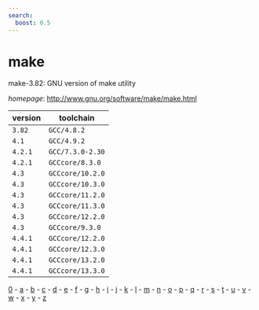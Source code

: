 ```yaml
---
search:
  boost: 0.5
---
```

# make

make-3.82: GNU version of make utility

*homepage*: <http://www.gnu.org/software/make/make.html>

version | toolchain
--------|----------
``3.82`` | ``GCC/4.8.2``
``4.1`` | ``GCC/4.9.2``
``4.2.1`` | ``GCC/7.3.0-2.30``
``4.2.1`` | ``GCCcore/8.3.0``
``4.3`` | ``GCCcore/10.2.0``
``4.3`` | ``GCCcore/10.3.0``
``4.3`` | ``GCCcore/11.2.0``
``4.3`` | ``GCCcore/11.3.0``
``4.3`` | ``GCCcore/12.2.0``
``4.3`` | ``GCCcore/9.3.0``
``4.4.1`` | ``GCCcore/12.2.0``
``4.4.1`` | ``GCCcore/12.3.0``
``4.4.1`` | ``GCCcore/13.2.0``
``4.4.1`` | ``GCCcore/13.3.0``

[0](../0/index.md) - [a](../a/index.md) - [b](../b/index.md) - [c](../c/index.md) - [d](../d/index.md) - [e](../e/index.md) - [f](../f/index.md) - [g](../g/index.md) - [h](../h/index.md) - [i](../i/index.md) - [j](../j/index.md) - [k](../k/index.md) - [l](../l/index.md) - [m](../m/index.md) - [n](../n/index.md) - [o](../o/index.md) - [p](../p/index.md) - [q](../q/index.md) - [r](../r/index.md) - [s](../s/index.md) - [t](../t/index.md) - [u](../u/index.md) - [v](../v/index.md) - [w](../w/index.md) - [x](../x/index.md) - [y](../y/index.md) - [z](../z/index.md)

